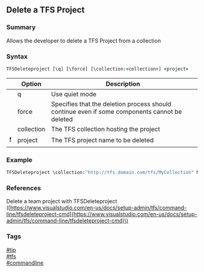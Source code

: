 ## Delete a TFS Project

### Summary
Allows the developer to delete a TFS Project from a collection

### Syntax
```cmd
TFSDeleteproject [\q] [\force] [\collection:<collection>] <project>
```

|               | Option      | Description                                                                                   |
| :-----------: | ----------- | --------------------------------------------------------------------------------------------- |
|               | q           | Use quiet mode                                                                                |
|               | force       | Specifies that the deletion process should continue even if some components cannot be deleted |
|               | collection  | The TFS collection hosting the project                                                        |
| :exclamation: | project     | The TFS project name to be deleted                                                            |

### Example
```cmd
TFSDeleteproject \collection:"http://tfs.domain.com/tfs/MyCollection" My.Company.Project
```

### References
Delete a team project with TFSDeleteproject \([https://www.visualstudio.com/en-us/docs/setup-admin/tfs/command-line/tfsdeleteproject-cmd](https://www.visualstudio.com/en-us/docs/setup-admin/tfs/command-line/tfsdeleteproject-cmd)\)

### Tags
[#tip](../../tips.md)  
[#tfs](../tfs.md)  
[#commandline](command-line.md)